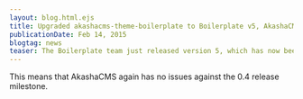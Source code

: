 ```yaml
---
layout: blog.html.ejs
title: Upgraded akashacms-theme-boilerplate to Boilerplate v5, AkashaCMS 0.4.x release imminent
publicationDate: Feb 14, 2015
blogtag: news
teaser: The Boilerplate team just released version 5, which has now been rolled into akashacms-theme-boilerplate.
---
```


This means that AkashaCMS again has no issues against the 0.4 release milestone.  
